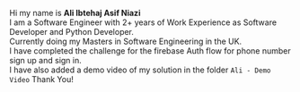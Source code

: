 Hi my name is <b>Ali Ibtehaj Asif Niazi</b><br>
I am a Software Engineer with 2+ years of Work Experience as Software Developer and Python Developer.<br>
Currently doing my Masters in Software Engineering in the UK.<br>
I have completed the challenge for the firebase Auth flow for phone number sign up and sign in.<br>
I have also added a demo video of my solution in the folder `Ali - Demo Video`
Thank You!
